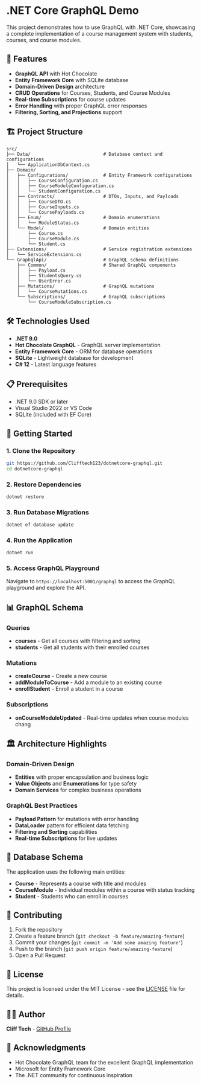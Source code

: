 # .NET Core GraphQL Demo

This project demonstrates how to use GraphQL with .NET Core, showcasing a complete implementation of a course management system with students, courses, and course modules.

## 🚀 Features

- **GraphQL API** with Hot Chocolate
- **Entity Framework Core** with SQLite database
- **Domain-Driven Design** architecture
- **CRUD Operations** for Courses, Students, and Course Modules
- **Real-time Subscriptions** for course updates
- **Error Handling** with proper GraphQL error responses
- **Filtering, Sorting, and Projections** support

## 🏗️ Project Structure

```
src/
├── Data/                           # Database context and configurations
│   └── ApplicationDbContext.cs
├── Domain/
│   ├── Configurations/             # Entity Framework configurations
│   │   ├── CourseConfiguration.cs
│   │   ├── CourseModuleConfiguration.cs
│   │   └── StudentConfiguration.cs
│   ├── Contracts/                  # DTOs, Inputs, and Payloads
│   │   ├── CourseDTO.cs
│   │   ├── CourseInputs.cs
│   │   └── CoursePayloads.cs
│   ├── Enum/                       # Domain enumerations
│   │   └── ModuleStatus.cs
│   └── Model/                      # Domain entities
│       ├── Course.cs
│       ├── CourseModule.cs
│       └── Student.cs
├── Extensions/                     # Service registration extensions
│   └── ServiceExtensions.cs
└── GraphqlApi/                     # GraphQL schema definitions
    ├── Common/                     # Shared GraphQL components
    │   ├── Payload.cs
    │   ├── StudentsQuery.cs
    │   └── UserError.cs
    ├── Mutations/                  # GraphQL mutations
    │   └── CourseMutations.cs
    └── Subscriptions/              # GraphQL subscriptions
        └── CourseModuleSubscription.cs
```

## 🛠️ Technologies Used

- **.NET 9.0**
- **Hot Chocolate GraphQL** - GraphQL server implementation
- **Entity Framework Core** - ORM for database operations
- **SQLite** - Lightweight database for development
- **C# 12** - Latest language features

## 📋 Prerequisites

- .NET 9.0 SDK or later
- Visual Studio 2022 or VS Code
- SQLite (included with EF Core)

## 🚀 Getting Started

### 1. Clone the Repository

```bash
git https://github.com/Clifftech123/dotnetcore-graphql.git
cd dotnetcore-graphql
```

### 2. Restore Dependencies

```bash
dotnet restore
```

### 3. Run Database Migrations

```bash
dotnet ef database update
```

### 4. Run the Application

```bash
dotnet run
```

### 5. Access GraphQL Playground

Navigate to `https://localhost:5001/graphql` to access the GraphQL playground and explore the API.

## 📊 GraphQL Schema

### Queries

- **courses** - Get all courses with filtering and sorting
- **students** - Get all students with their enrolled courses

### Mutations

- **createCourse** - Create a new course
- **addModuleToCourse** - Add a module to an existing course
- **enrollStudent** - Enroll a student in a course

### Subscriptions

- **onCourseModuleUpdated** - Real-time updates when course modules chang


## 🏛️ Architecture Highlights

### Domain-Driven Design

- **Entities** with proper encapsulation and business logic
- **Value Objects** and **Enumerations** for type safety
- **Domain Services** for complex business operations

### GraphQL Best Practices

- **Payload Pattern** for mutations with error handling
- **DataLoader** pattern for efficient data fetching
- **Filtering and Sorting** capabilities
- **Real-time Subscriptions** for live updates



## 📝 Database Schema

The application uses the following main entities:

- **Course** - Represents a course with title and modules
- **CourseModule** - Individual modules within a course with status tracking
- **Student** - Students who can enroll in courses

## 🤝 Contributing

1. Fork the repository
2. Create a feature branch (`git checkout -b feature/amazing-feature`)
3. Commit your changes (`git commit -m 'Add some amazing feature'`)
4. Push to the branch (`git push origin feature/amazing-feature`)
5. Open a Pull Request

## 📄 License

This project is licensed under the MIT License - see the [LICENSE](LICENSE) file for details.

## 👨‍💻 Author

**Cliff Tech** - [GitHub Profile](https://github.com/Clifftech123)

## 🙏 Acknowledgments

- Hot Chocolate GraphQL team for the excellent GraphQL implementation
- Microsoft for Entity Framework Core
- The .NET community for continuous inspiration
